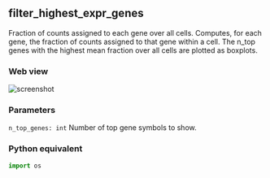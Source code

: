 ## filter_highest_expr_genes
Fraction of counts assigned to each gene over all cells. Computes, for each gene, the fraction of counts assigned to that gene within a cell. The n_top genes with the highest mean fraction over all cells are plotted as boxplots.
### Web view
![screenshot](https://raw.githubusercontent.com/ch1ru/Nuwa/main/docs/assets/images/screenshots/highest_expr_genes.png)
### Parameters
```n_top_genes: int``` Number of top gene symbols to show.
### Python equivalent
```python
import os
```